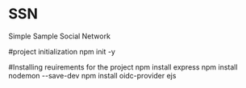 # SSN
Simple Sample Social Network

#project initialization
npm init -y

#Installing reuirements for the project
npm install express
npm install nodemon --save-dev
npm install oidc-provider ejs

